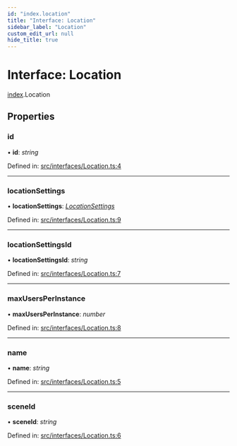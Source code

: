 ```yaml
---
id: "index.location"
title: "Interface: Location"
sidebar_label: "Location"
custom_edit_url: null
hide_title: true
---
```


# Interface: Location

[index](../modules/index.md).Location

## Properties

### id

• **id**: *string*

Defined in: [src/interfaces/Location.ts:4](https://github.com/xr3ngine/xr3ngine/blob/716a06460/packages/common/src/interfaces/Location.ts#L4)

___

### locationSettings

• **locationSettings**: [*LocationSettings*](src_interfaces_locationsettings.locationsettings.md)

Defined in: [src/interfaces/Location.ts:9](https://github.com/xr3ngine/xr3ngine/blob/716a06460/packages/common/src/interfaces/Location.ts#L9)

___

### locationSettingsId

• **locationSettingsId**: *string*

Defined in: [src/interfaces/Location.ts:7](https://github.com/xr3ngine/xr3ngine/blob/716a06460/packages/common/src/interfaces/Location.ts#L7)

___

### maxUsersPerInstance

• **maxUsersPerInstance**: *number*

Defined in: [src/interfaces/Location.ts:8](https://github.com/xr3ngine/xr3ngine/blob/716a06460/packages/common/src/interfaces/Location.ts#L8)

___

### name

• **name**: *string*

Defined in: [src/interfaces/Location.ts:5](https://github.com/xr3ngine/xr3ngine/blob/716a06460/packages/common/src/interfaces/Location.ts#L5)

___

### sceneId

• **sceneId**: *string*

Defined in: [src/interfaces/Location.ts:6](https://github.com/xr3ngine/xr3ngine/blob/716a06460/packages/common/src/interfaces/Location.ts#L6)
